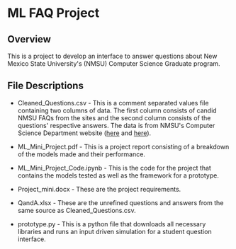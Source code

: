 # ML FAQ Project

## Overview
This is a project to develop an interface to answer questions about New Mexico State University's (NMSU) Computer Science Graduate program.

## File Descriptions
* Cleaned_Questions.csv - This is a comment separated values file containing two columns of data. The first column consists of candid NMSU FAQs from the sites and the second column consists of the questions' respective answers. The data is from NMSU's Computer Science Department website ([here](https://computerscience.nmsu.edu/grad-students/prospective-graduates.html#FAQs) and [here](https://computerscience.nmsu.edu/grad-students/graduate-student-faq.html)).


* ML_Mini_Project.pdf - This is a project report consisting of a breakdown of the models made and their performance.

* ML_Mini_Project_Code.ipynb - This is the code for the project that contains the models tested as well as the framework for a prototype.

* Project_mini.docx - These are the project requirements.

* QandA.xlsx - These are the unrefined questions and answers from the same source as Cleaned_Questions.csv.

* prototype.py - This is a python file that downloads all necessary libraries and runs an input driven simulation for a student question interface.

